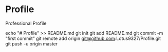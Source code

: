 # Profile
Professional Profile

echo "# Profile" >> README.md
git init
git add README.md
git commit -m "first commit"
git remote add origin git@github.com:Lotus9327/Profile.git
git push -u origin master

